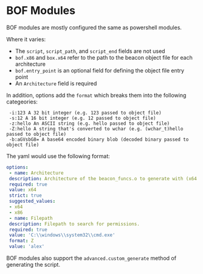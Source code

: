 # BOF Modules

BOF modules are mostly configured the same as powershell modules.

Where it varies:
* The `script`, `script_path`, and `script_end` fields are not used
* `bof.x86` and `box.x64` refer to the path to the beacon object file for each architecture
* `bof.entry_point` is an optional field for defining the object file entry point
* An `Architecture` field is required


In addition, options add the `format` which breaks them into the following categeories:
```
 -i:123 A 32 bit integer (e.g. 123 passed to object file)
 -s:12 A 16 bit integer (e.g. 12 passed to object file)
 -z:hello An ASCII string (e.g. hello passed to object file)
 -Z:hello A string that's converted to wchar (e.g. (wchar_t)hello passed to object file)
 -b:aGVsbG8= A base64 encoded binary blob (decoded binary passed to object file)
```

The yaml would use the following format:
```yaml
options:
 - name: Architecture
 description: Architecture of the beacon_funcs.o to generate with (x64 or x86).
 required: true
 value: x64
 strict: true
 suggested_values:
 - x64
 - x86
 - name: Filepath
 description: Filepath to search for permissions.
 required: true
 value: 'C:\\windows\\system32\\cmd.exe'
 format: Z
 value: 'alex'
```

BOF modules also support the `advanced.custom_generate` method of generating the script.

